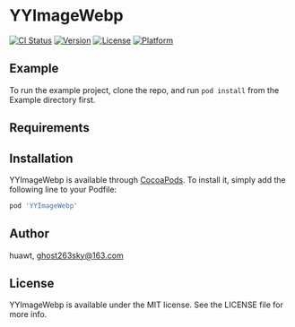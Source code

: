 # YYImageWebp

[![CI Status](https://img.shields.io/travis/huawt/YYImageWebp.svg?style=flat)](https://travis-ci.org/huawt/YYImageWebp)
[![Version](https://img.shields.io/cocoapods/v/YYImageWebp.svg?style=flat)](https://cocoapods.org/pods/YYImageWebp)
[![License](https://img.shields.io/cocoapods/l/YYImageWebp.svg?style=flat)](https://cocoapods.org/pods/YYImageWebp)
[![Platform](https://img.shields.io/cocoapods/p/YYImageWebp.svg?style=flat)](https://cocoapods.org/pods/YYImageWebp)

## Example

To run the example project, clone the repo, and run `pod install` from the Example directory first.

## Requirements

## Installation

YYImageWebp is available through [CocoaPods](https://cocoapods.org). To install
it, simply add the following line to your Podfile:

```ruby
pod 'YYImageWebp'
```

## Author

huawt, ghost263sky@163.com

## License

YYImageWebp is available under the MIT license. See the LICENSE file for more info.

